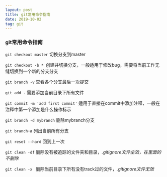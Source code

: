 ```yaml
---
layout: post
title: git常用命令指南
date: 2019-10-02
tag: git
---
```


### git常用命令指南

`git checkout master` 切换分支到master

`git checkout -b * `创建并切换分支，一般适用于修改bug，需要将当前工作无缝切换到一个新的分支分支

`git branch -v` 查看各个分支最后一次提交

`git add .` 需要添加当前目录下所有文件

`git commit -m 'add first commit'` 适用于直接在commit中添加注释，一般在注释中第一个添加是什么操作标示

`git branch -d mybranch` 删除mybranch分支

`git branch`-a 列出当前所有分支

`git reset --hard` 回到上一次

`git clean -df` 删除没有被追踪的文件夹和目录，*.gitignore文件生效，在里面的不删除*

`git clean -x ` 删除当前目录下所有没有track过的文件，*.gitignore文件无效*
